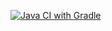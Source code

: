 [![Java CI with Gradle](https://github.com/EkaterinaZenina/patternsAllure/actions/workflows/gradle.yml/badge.svg)](https://github.com/EkaterinaZenina/patternsAllure/actions/workflows/gradle.yml)

